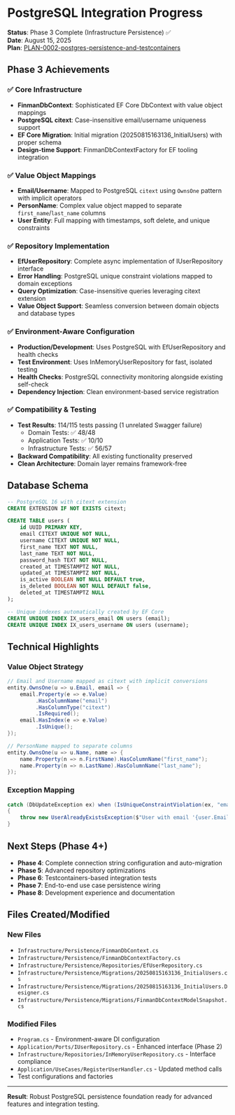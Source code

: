 # PostgreSQL Integration Progress

**Status**: Phase 3 Complete (Infrastructure Persistence) ✅  
**Date**: August 15, 2025  
**Plan**: [PLAN-0002-postgres-persistence-and-testcontainers](../plans/PLAN-0002-postgres-persistence-and-testcontainers.md)

## Phase 3 Achievements

### ✅ **Core Infrastructure**
- **FinmanDbContext**: Sophisticated EF Core DbContext with value object mappings
- **PostgreSQL citext**: Case-insensitive email/username uniqueness support
- **EF Core Migration**: Initial migration (20250815163136_InitialUsers) with proper schema
- **Design-time Support**: FinmanDbContextFactory for EF tooling integration

### ✅ **Value Object Mappings**
- **Email/Username**: Mapped to PostgreSQL `citext` using `OwnsOne` pattern with implicit operators
- **PersonName**: Complex value object mapped to separate `first_name`/`last_name` columns
- **User Entity**: Full mapping with timestamps, soft delete, and unique constraints

### ✅ **Repository Implementation**
- **EfUserRepository**: Complete async implementation of IUserRepository interface
- **Error Handling**: PostgreSQL unique constraint violations mapped to domain exceptions
- **Query Optimization**: Case-insensitive queries leveraging citext extension
- **Value Object Support**: Seamless conversion between domain objects and database types

### ✅ **Environment-Aware Configuration**
- **Production/Development**: Uses PostgreSQL with EfUserRepository and health checks
- **Test Environment**: Uses InMemoryUserRepository for fast, isolated testing
- **Health Checks**: PostgreSQL connectivity monitoring alongside existing self-check
- **Dependency Injection**: Clean environment-based service registration

### ✅ **Compatibility & Testing**
- **Test Results**: 114/115 tests passing (1 unrelated Swagger failure)
  - Domain Tests: ✅ 48/48
  - Application Tests: ✅ 10/10  
  - Infrastructure Tests: ✅ 56/57
- **Backward Compatibility**: All existing functionality preserved
- **Clean Architecture**: Domain layer remains framework-free

## Database Schema

```sql
-- PostgreSQL 16 with citext extension
CREATE EXTENSION IF NOT EXISTS citext;

CREATE TABLE users (
    id UUID PRIMARY KEY,
    email CITEXT UNIQUE NOT NULL,
    username CITEXT UNIQUE NOT NULL,
    first_name TEXT NOT NULL,
    last_name TEXT NOT NULL,
    password_hash TEXT NOT NULL,
    created_at TIMESTAMPTZ NOT NULL,
    updated_at TIMESTAMPTZ NOT NULL,
    is_active BOOLEAN NOT NULL DEFAULT true,
    is_deleted BOOLEAN NOT NULL DEFAULT false,
    deleted_at TIMESTAMPTZ NULL
);

-- Unique indexes automatically created by EF Core
CREATE UNIQUE INDEX IX_users_email ON users (email);
CREATE UNIQUE INDEX IX_users_username ON users (username);
```

## Technical Highlights

### Value Object Strategy
```csharp
// Email and Username mapped as citext with implicit conversions
entity.OwnsOne(u => u.Email, email => {
    email.Property(e => e.Value)
         .HasColumnName("email")
         .HasColumnType("citext")
         .IsRequired();
    email.HasIndex(e => e.Value)
         .IsUnique();
});

// PersonName mapped to separate columns
entity.OwnsOne(u => u.Name, name => {
    name.Property(n => n.FirstName).HasColumnName("first_name");
    name.Property(n => n.LastName).HasColumnName("last_name");
});
```

### Exception Mapping
```csharp
catch (DbUpdateException ex) when (IsUniqueConstraintViolation(ex, "email"))
{
    throw new UserAlreadyExistsException($"User with email '{user.Email}' already exists.");
}
```

## Next Steps (Phase 4+)

- **Phase 4**: Complete connection string configuration and auto-migration
- **Phase 5**: Advanced repository optimizations
- **Phase 6**: Testcontainers-based integration tests  
- **Phase 7**: End-to-end use case persistence wiring
- **Phase 8**: Development experience and documentation

## Files Created/Modified

### New Files
- `Infrastructure/Persistence/FinmanDbContext.cs`
- `Infrastructure/Persistence/FinmanDbContextFactory.cs`  
- `Infrastructure/Persistence/Repositories/EfUserRepository.cs`
- `Infrastructure/Persistence/Migrations/20250815163136_InitialUsers.cs`
- `Infrastructure/Persistence/Migrations/20250815163136_InitialUsers.Designer.cs`
- `Infrastructure/Persistence/Migrations/FinmanDbContextModelSnapshot.cs`

### Modified Files
- `Program.cs` - Environment-aware DI configuration
- `Application/Ports/IUserRepository.cs` - Enhanced interface (Phase 2)
- `Infrastructure/Repositories/InMemoryUserRepository.cs` - Interface compliance
- `Application/UseCases/RegisterUserHandler.cs` - Updated method calls
- Test configurations and factories

---

**Result**: Robust PostgreSQL persistence foundation ready for advanced features and integration testing.
